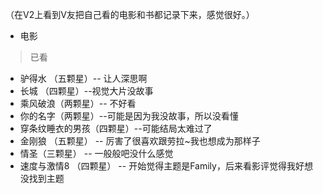 （在V2上看到V友把自己看的电影和书都记录下来，感觉很好。）

* 电影

> 已看
* 驴得水 （五颗星）-- 让人深思啊
* 长城 （四颗星）--视觉大片没故事
* 乘风破浪（两颗星）-- 不好看
* 你的名字（两颗星）--可能是因为我没故事，所以没看懂
* 穿条纹睡衣的男孩（四颗星）--可能结局太难过了
* 金刚狼 （五颗星） -- 厉害了很喜欢跟劳拉~我也想成为那样子
* 情圣（三颗星） -- 一般般吧没什么感觉
* 速度与激情8 （四颗星） -- 开始觉得主题是Family，后来看影评觉得我好想没找到主题
